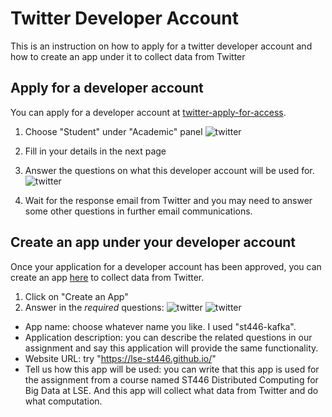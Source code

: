 # Twitter Developer Account

This is an instruction on how to apply for a twitter developer account and how to create an app under it to collect data from Twitter

## Apply for a developer account

You can apply for a developer account at [twitter-apply-for-access](https://developer.twitter.com/en/apply-for-access).

1. Choose "Student" under "Academic" panel 
![twitter](./fig/twitter1.png)

2. Fill in your details in the next page

3. Answer the questions on what this developer account will be used for.
![twitter](./fig/twitter2.png)

4. Wait for the response email from Twitter and you may need to answer some other questions in further email communications.


## Create an app under your developer account

Once your application for a developer account has been approved, you can create an app [here](https://developer.twitter.com/en/apps) to collect data from Twitter.

1. Click on "Create an App"
2. Answer in the _required_ questions:
![twitter](./fig/twitter3.png)
![twitter](./fig/twitter4.png)

* App name: choose whatever name you like. I used "st446-kafka".
* Application description: you can describe the related questions in our assignment and say this application will provide the same functionality.
* Website URL: try "https://lse-st446.github.io/"
* Tell us how this app will be used: you can write that this app is used for the assignment from a course named ST446 Distributed Computing for Big Data at LSE. And this app will collect what data from Twitter and do what computation. 
